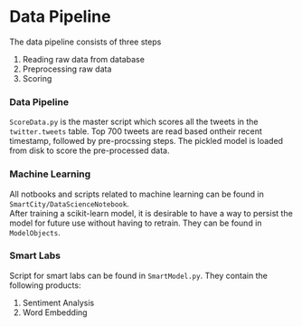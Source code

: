 # Data Pipeline

The data pipeline consists of three steps
1. Reading raw data from database
2. Preprocessing raw data
3. Scoring

### Data Pipeline
`ScoreData.py` is the master script  which scores all the tweets in the `twitter.tweets` table. Top 700 tweets are read based ontheir recent timestamp, followed by pre-procssing steps. The pickled model is loaded from disk to score the pre-processed data. 

### Machine Learning
All notbooks and scripts related to machine learning can be found in `SmartCity/DataScienceNotebook`.  
After training a scikit-learn model, it is desirable to have a way to persist the model for future use without having to retrain. They can be found in `ModelObjects`.  

### Smart Labs 
Script for smart labs can be found in `SmartModel.py`. They contain the following products:
1. Sentiment Analysis
2. Word Embedding
